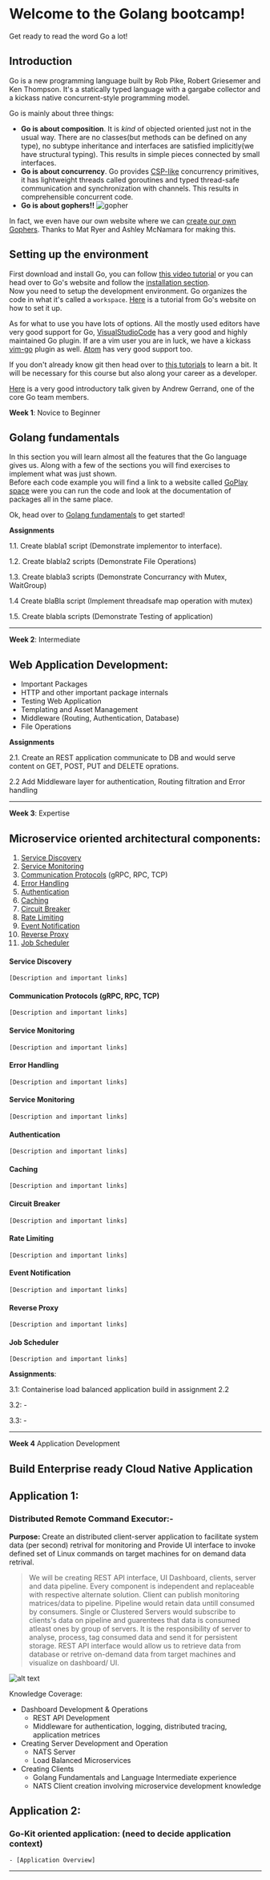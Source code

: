 # Welcome to the Golang bootcamp!
Get ready to read the word Go a lot!

## Introduction
Go is a new programming language built by Rob Pike, Robert Griesemer and Ken Thompson. It's a statically typed language with a gargabe collector and a kickass native concurrent-style programming model.

Go is mainly about three things:
* **Go is about composition**. It is *kind* of objected oriented just not in the usual way. There are no classes(but methods can be defined on any type), no subtype inheritance and interfaces are satisfied implicitly(we have structural typing). This results in simple pieces connected by small interfaces.
* **Go is about concurrency**. Go provides [CSP-like](https://en.wikipedia.org/wiki/Communicating_sequential_processes) concurrency primitives, it has lightweight threads called goroutines and typed thread-safe communication and synchronization with channels. This results in comprehensible concurrent code.
* **Go is about gophers!!**
![gopher](https://github.com/juanpablopizarro/golang-bootcamp/blob/master/docs/img/gophers.png)

In fact, we even have our own website where we can [create our own Gophers](http://gopherize.me/). Thanks to Mat Ryer and Ashley McNamara for making this.

## Setting up the environment
First download and install Go, you can follow [this video tutorial](https://www.youtube.com/watch?v=nbkjGixXnlI&index=1&list=PL2ANXDJvvFeJLRIL_8NZl5LGtrRE3sE_E) or you can head over to Go's website and follow the [installation section](https://golang.org/doc/install).  
Now you need to setup the development environment. Go organizes the code in what it's called a `workspace`. [Here](https://golang.org/doc/code.html) is a tutorial from Go's website on how to set it up.

As for what to use you have lots of options. All the mostly used editors have very good support for Go, [VisualStudioCode](https://code.visualstudio.com/) has a very good and highly maintained Go plugin. If are a vim user you are in luck, we have a kickass [vim-go](https://github.com/fatih/vim-go) plugin as well. [Atom](https://atom.io) has very good support too.

If you don't already know git then head over to [this tutorials](https://try.github.io/levels/1/challenges/1) to learn a bit. It will be necessary for this course but also along your career as a developer.

[Here](https://vimeo.com/53221560) is a very good introductory talk given by Andrew Gerrand, one of the core Go team members.

**Week 1**:  Novice to Beginner
## Golang fundamentals
In this section you will learn almost all the features that the Go language gives us. Along with a few of the sections you will find exercises to implement what was just shown.  
Before each code example you will find a link to a website called [GoPlay space](https://goplay.space) were you can run the code and look at the documentation of packages all in the same place.

Ok, head over to [Golang fundamentals](https://github.com/juanpablopizarro/golang-bootcamp/blob/master/fundamentals.md) to get started!

**Assignments**

1.1. Create blabla1 script (Demonstrate implementor to interface).

1.2. Create blabla2 scripts (Demonstrate File Operations)

1.3. Create blabla3 scripts (Demonstrate Concurrancy with Mutex, WaitGroup)

1.4 Create blaBla script (Implement threadsafe map operation with mutex)

1.5. Create blabla scripts (Demonstrate Testing of application)

---

**Week 2**: Intermediate

## **Web Application Development**:
* Important Packages
* HTTP and other important package internals
* Testing Web Application
* Templating and Asset Management
* Middleware (Routing, Authentication, Database)
* File Operations

**Assignments**

2.1.    Create an REST application communicate to DB and would serve content on GET, POST, PUT and DELETE oprations.

2.2 Add Middleware layer for authentication, Routing filtration and Error handling

---

**Week 3**: Expertise
## **Microservice oriented architectural components**:

1. [Service Discovery](###Service-Discovery)
1. [Service Monitoring](###Service-Monitoring)
1. [Communication Protocols](###Communication-Protocols) (gRPC, RPC, TCP)
1. [Error Handling](###Error-Handling)
1. [Authentication](###Authentication)
1. [Caching](###Caching)
1. [Circuit Breaker](###Circuit-Breaker)
1. [Rate Limiting](###Rate-Limiting)
1. [Event Notification](###Event-Notification)
1. [Reverse Proxy](###Reverse-Proxy)
1. [Job Scheduler](###Job-Scheduler)


#### Service Discovery
    [Description and important links]
#### Communication Protocols (gRPC, RPC, TCP)
    [Description and important links]
#### Service Monitoring
    [Description and important links]
#### Error Handling
    [Description and important links]
#### Service Monitoring
    [Description and important links]
#### Authentication
    [Description and important links]
#### Caching
    [Description and important links]
#### Circuit Breaker
    [Description and important links]
#### Rate Limiting
    [Description and important links]
#### Event Notification
    [Description and important links]
#### Reverse Proxy
    [Description and important links]
#### Job Scheduler
    [Description and important links]

**Assignments**: 

3.1: Containerise load balanced application build in assignment 2.2

3.2: -

3.3: -

---

**Week 4** Application Development

## **Build Enterprise ready Cloud Native Application**

## Application 1:
### Distributed Remote Command Executor:-

**Purpose:** Create an distributed client-server application to facilitate system data (per second) retrival for monitoring and Provide UI interface to invoke defined set of Linux commands on target machines for on demand data retrival.

> We will be creating REST API interface, UI Dashboard, clients, server and data pipeline. Every component is independent and replaceable with respective alternate solution. Client can publish monitoring matrices/data to pipeline. Pipeline would retain data untill consumed by consumers. Single or Clustered Servers would subscribe to clients's data on pipeline and guarentees that data is consumed atleast ones by group of servers. It is the responsibility of server to analyse, process, tag consumed data and send it for persistent storage. REST API interface would allow us to retrieve data from database or retrive on-demand data from target machines and visualize on dashboard/ UI.

![alt text][RemoteCommander]

Knowledge Coverage:

-   Dashboard Development & Operations
    -   REST API Development
    -   Middleware for authentication, logging, distributed tracing, application metrices
-   Creating Server Development and Operation
    -   NATS Server
    -   Load Balanced Microservices
-   Creating Clients
    -   Golang Fundamentals and Language Intermediate experience
    -   NATS Client creation involving microservice development knowledge

## Application 2:
### Go-Kit oriented application: (need to decide application context)
    - [Application Overview]
---

[RemoteCommander]: docs/img/RemoteCommander.png "Remote Commander"
